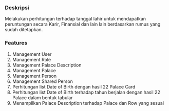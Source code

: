 ### Deskripsi

Melakukan perhitungan terhadap tanggal lahir untuk mendapatkan peruntungan secara Karir, Finansial dan lain lain berdasarkan rumus yang sudah ditetapkan.

### Features
1. Management User
2. Management Role
3. Management Palace Description
4. Management Palace
5. Management Person
6. Management Shared Person
7. Perhitungan list Date of Birth dengan hasil 22 Palace Card
8. Perhitungan list Date of Birth terhadap tahun berjalan dengan hasil 22 Palace dalam bentuk tabular
9. Menampilkan Palace Description terhadap Palace dan Row yang sesuai
